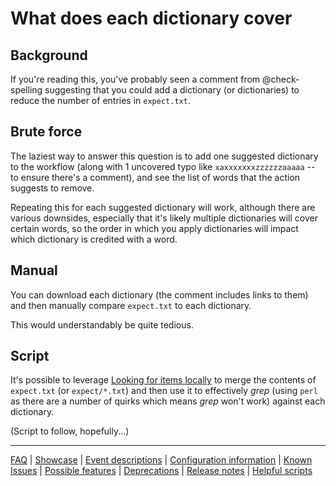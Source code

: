 # What does each dictionary cover

## Background

If you're reading this, you've probably seen a comment from @check-spelling suggesting that you could add a dictionary (or dictionaries) to reduce the number of entries in `expect.txt`.

## Brute force

The laziest way to answer this question is to add one suggested dictionary to the workflow (along with 1 uncovered typo like `xaxxxxxxxzzzzzzaaaaa` -- to ensure there's a comment), and see the list of words that the action suggests to remove.

Repeating this for each suggested dictionary will work, although there are various downsides, especially that it's likely multiple dictionaries will cover certain words, so the order in which you apply dictionaries will impact which dictionary is credited with a word.

## Manual

You can download each dictionary (the comment includes links to them) and then manually compare `expect.txt` to each dictionary.

This would understandably be quite tedious.

## Script

It's possible to leverage [Looking for items locally](Looking-for-items-locally.md) to merge the contents of `expect.txt` (or `expect/*.txt`) and then use it to effectively _grep_ (using `perl` as there are a number of quirks which means _grep_ won't work) against each dictionary.

(Script to follow, hopefully...)

---
[FAQ](FAQ.md) | [Showcase](Showcase.md) | [Event descriptions](Event-descriptions.md) | [Configuration information](Configuration-information.md) | [Known Issues](Known-Issues.md) | [Possible features](Possible-features.md) | [Deprecations](Deprecations.md) | [Release notes](Release-notes.md) | [Helpful scripts](Helpful-scripts.md)
